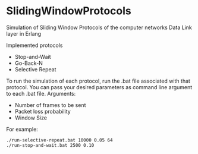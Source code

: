 # SlidingWindowProtocols
Simulation of Sliding Window Protocols of the computer networks Data Link layer in Erlang

Implemented protocols
  - Stop-and-Wait
  - Go-Back-N
  - Selective Repeat

To run the simulation of each protocol, run the .bat file associated with that protocol. You can pass your desired parameters as command line argument to each .bat file.
Arguments:
  - Number of frames to be sent
  - Packet loss probability
  - Window Size

For example:
```
./run-selective-repeat.bat 10000 0.05 64
./run-stop-and-wait.bat 2500 0.10
```
  
